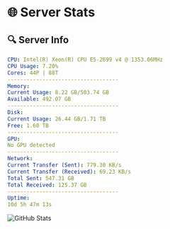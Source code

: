 # 🌐 Server Stats
## 🔍 Server Info
```yaml
CPU: Intel(R) Xeon(R) CPU E5-2699 v4 @ 1353.06MHz
CPU Usage: 7.20%
Cores: 44P | 88T
-----------------------------------
Memory:
Current Usage: 8.22 GB/503.74 GB
Available: 492.07 GB
-----------------------------------
Disk:
Current Usage: 26.44 GB/1.71 TB
Free: 1.60 TB
-----------------------------------
GPU:
No GPU detected
-----------------------------------
Network:
Current Transfer (Sent): 779.30 KB/s
Current Transfer (Received): 69.23 KB/s
Total Sent: 547.31 GB
Total Received: 125.37 GB
-----------------------------------
Uptime:
10d 5h 47m 13s
```
![GitHub Stats](https://img.shields.io/badge/Updated-2025-04-29_22:56:01-blue)